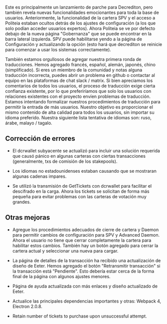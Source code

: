 Este es principalmente un lanzamiento de parche para Decrediton, pero también revela nuevas funcionalidades emocionantes para toda la base de usuarios. Anteriormente, la funcionalidad de la cartera SPV y el acceso a Politeia estaban ocultos detrás de los ajustes de configuración (a los que solo podían acceder usuarios expertos). Ahora Politeia se ve por defecto debajo de la nueva página "Gobernanza" que se puede encontrar en la barra lateral izquierda. SPV puede habilitarse yendo a la página de Configuración y actualizando la opción (esto hará que decrediton se reinicie para comenzar a usar los sistemas correctamente).

También estamos orgullosos de agregar nuestra primera ronda de traducciones. Hemos agregado francés, español, alemán, japonés, chino (simplificado). Si eres un miembro de la comunidad y notas alguna traducción incorrecta, puedes abrir un problema en github o contactar al equipo en las plataformas de chat slack / matrix. Si bien apreciamos los comentarios de todos los usuarios, el proceso de traducción exige cierta confianza existente, por lo que preferiríamos que solo los usuarios con relaciones existentes con el proyecto envíen problemas de traducción. Estamos intentando formalizar nuestros procedimientos de traducción para permitir la entrada de más usuarios. Nuestro objetivo es proporcionar el mismo contenido de alta calidad para todos los usuarios, sin importar su idioma preferido. Nuestra siguiente lista tentativa de idiomas son: ruso, árabe, malayo / tagalo.

## Corrección de errores
  - El dcrwallet subyacente se actualizó para incluir una solución requerida que causó pánico en algunas carteras con ciertas transacciones (generalmente, txs de comisión de los stakepools).

  - Los idiomas no estadounidenses estaban causando que se mostraran algunas cadenas impares.

  - Se utilizó la transmisión de GetTickets con dcrwallet para facilitar el descifrado en la carga. Ahora los tickets se solicitan de forma más pequeña para evitar problemas con las carteras de votación muy grandes.

## Otras mejoras

  - Agregue los procedimientos adecuados de cierre de cartera y Daemon para permitir cambios de configuración para SPV y Advanced Daemon. Ahora el usuario no tiene que cerrar completamente la cartera para habilitar estos cambios. También hay un botón agregado para cerrar la cartera actual y seleccionar una nueva para cargar.

  - La página de detalles de la transacción ha recibido una actualización de diseño de Eeter. Hemos agregado el botón "Retransmitir transacción" si la transacción está "Pendiente". Esto debería estar cerca de la forma final de la página con algunos ajustes menores.

  - Página de ayuda actualizada con más enlaces y diseño actualizado de Eeter.

  - Actualice las principales dependencias importantes y otras: Webpack 4, Electron 2.0.8.
  
  - Retain number of tickets to purchase upon unsuccessful attempt.
